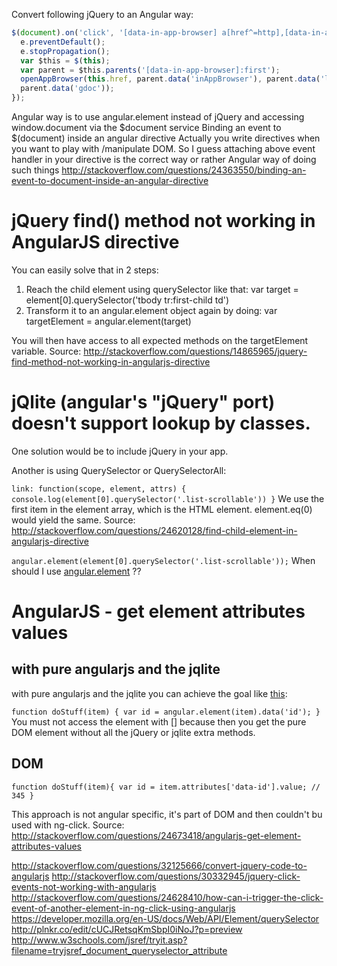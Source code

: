 Convert following jQuery to an Angular way:  
```javascript
$(document).on('click', '[data-in-app-browser] a[href^=http],[data-in-app-browser] a[href^=https]', function(e){
  e.preventDefault();
  e.stopPropagation();
  var $this = $(this);
  var parent = $this.parents('[data-in-app-browser]:first');
  openAppBrowser(this.href, parent.data('inAppBrowser'), parent.data('location'),
  parent.data('gdoc'));
});
```

Angular way is to use angular.element instead of jQuery and accessing window.document via the $document service
Binding an event to $(document) inside an angular directive
Actually you write directives when you want to play with /manipulate DOM. So I guess attaching above event handler in your directive is the correct way or rather Angular way of doing such things
http://stackoverflow.com/questions/24363550/binding-an-event-to-document-inside-an-angular-directive

# jQuery find() method not working in AngularJS directive
You can easily solve that in 2 steps:

1. Reach the child element using querySelector like that: var target = element[0].querySelector('tbody tr:first-child td')
2. Transform it to an angular.element object again by doing: var targetElement = angular.element(target)

You will then have access to all expected methods on the targetElement variable.
Source: http://stackoverflow.com/questions/14865965/jquery-find-method-not-working-in-angularjs-directive
# jQlite (angular's "jQuery" port) doesn't support lookup by classes.
One solution would be to include jQuery in your app.

Another is using QuerySelector or QuerySelectorAll:

`link: function(scope, element, attrs) {
   console.log(element[0].querySelector('.list-scrollable'))
}`
We use the first item in the element array, which is the HTML element. element.eq(0) would yield the same.
Source: http://stackoverflow.com/questions/24620128/find-child-element-in-angularjs-directive

`angular.element(element[0].querySelector('.list-scrollable'));` When should I use [angular.element](https://docs.angularjs.org/api/ng/function/angular.element) ??

# AngularJS - get element attributes values
## with pure angularjs and the jqlite
with pure angularjs and the jqlite you can achieve the goal like [this](http://jsfiddle.net/fXdqj/):

`function doStuff(item) {
  var id = angular.element(item).data('id');
}`
You must not access the element with [] because then you get the pure DOM element without all the jQuery or jqlite extra methods.

## DOM

`function doStuff(item){
    var id = item.attributes['data-id'].value; // 345
}`

This approach is not angular specific, it's part of DOM and then couldn't bu used with ng-click.
Source: http://stackoverflow.com/questions/24673418/angularjs-get-element-attributes-values

http://stackoverflow.com/questions/32125666/convert-jquery-code-to-angularjs
http://stackoverflow.com/questions/30332945/jquery-click-events-not-working-with-angularjs
http://stackoverflow.com/questions/24628410/how-can-i-trigger-the-click-event-of-another-element-in-ng-click-using-angularjs
https://developer.mozilla.org/en-US/docs/Web/API/Element/querySelector
http://plnkr.co/edit/cUCJRetsqKmSbpI0iNoJ?p=preview
http://www.w3schools.com/jsref/tryit.asp?filename=tryjsref_document_queryselector_attribute